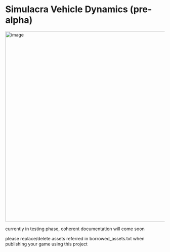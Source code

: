 # Simulacra Vehicle Dynamics (pre-alpha)
<img width="1023" height="600" alt="image" src="https://github.com/user-attachments/assets/5d2c40a5-cba9-4cd2-aca4-6c6584a4e235" />

currently in testing phase, coherent documentation will come soon

please replace/delete assets referred in borrowed_assets.txt when publishing your game using this project
